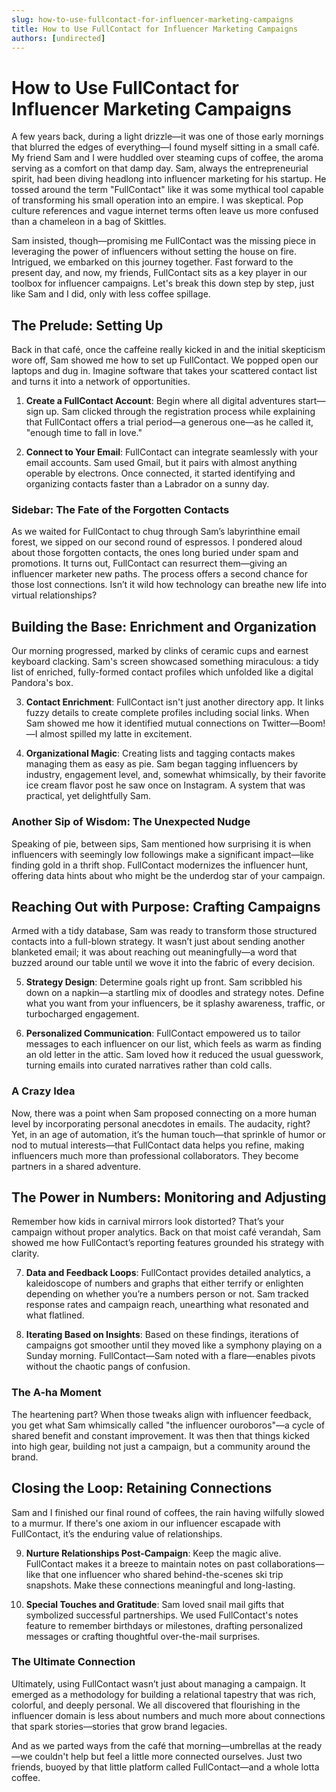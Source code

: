 ```yaml
---
slug: how-to-use-fullcontact-for-influencer-marketing-campaigns
title: How to Use FullContact for Influencer Marketing Campaigns
authors: [undirected]
---
```



# How to Use FullContact for Influencer Marketing Campaigns

A few years back, during a light drizzle—it was one of those early mornings that blurred the edges of everything—I found myself sitting in a small café. My friend Sam and I were huddled over steaming cups of coffee, the aroma serving as a comfort on that damp day. Sam, always the entrepreneurial spirit, had been diving headlong into influencer marketing for his startup. He tossed around the term "FullContact" like it was some mythical tool capable of transforming his small operation into an empire. I was skeptical. Pop culture references and vague internet terms often leave us more confused than a chameleon in a bag of Skittles. 

Sam insisted, though—promising me FullContact was the missing piece in leveraging the power of influencers without setting the house on fire. Intrigued, we embarked on this journey together. Fast forward to the present day, and now, my friends, FullContact sits as a key player in our toolbox for influencer campaigns. Let's break this down step by step, just like Sam and I did, only with less coffee spillage.

## The Prelude: Setting Up

Back in that café, once the caffeine really kicked in and the initial skepticism wore off, Sam showed me how to set up FullContact. We popped open our laptops and dug in. Imagine software that takes your scattered contact list and turns it into a network of opportunities.

1. **Create a FullContact Account**: Begin where all digital adventures start—sign up. Sam clicked through the registration process while explaining that FullContact offers a trial period—a generous one—as he called it, "enough time to fall in love."

2. **Connect to Your Email**: FullContact can integrate seamlessly with your email accounts. Sam used Gmail, but it pairs with almost anything operable by electrons. Once connected, it started identifying and organizing contacts faster than a Labrador on a sunny day.

### Sidebar: The Fate of the Forgotten Contacts

As we waited for FullContact to chug through Sam’s labyrinthine email forest, we sipped on our second round of espressos. I pondered aloud about those forgotten contacts, the ones long buried under spam and promotions. It turns out, FullContact can resurrect them—giving an influencer marketer new paths. The process offers a second chance for those lost connections. Isn’t it wild how technology can breathe new life into virtual relationships?

## Building the Base: Enrichment and Organization

Our morning progressed, marked by clinks of ceramic cups and earnest keyboard clacking. Sam's screen showcased something miraculous: a tidy list of enriched, fully-formed contact profiles which unfolded like a digital Pandora's box.

3. **Contact Enrichment**: FullContact isn't just another directory app. It links fuzzy details to create complete profiles including social links. When Sam showed me how it identified mutual connections on Twitter—Boom!—I almost spilled my latte in excitement.

4. **Organizational Magic**: Creating lists and tagging contacts makes managing them as easy as pie. Sam began tagging influencers by industry, engagement level, and, somewhat whimsically, by their favorite ice cream flavor post he saw once on Instagram. A system that was practical, yet delightfully Sam.

### Another Sip of Wisdom: The Unexpected Nudge

Speaking of pie, between sips, Sam mentioned how surprising it is when influencers with seemingly low followings make a significant impact—like finding gold in a thrift shop. FullContact modernizes the influencer hunt, offering data hints about who might be the underdog star of your campaign.

## Reaching Out with Purpose: Crafting Campaigns

Armed with a tidy database, Sam was ready to transform those structured contacts into a full-blown strategy. It wasn’t just about sending another blanketed email; it was about reaching out meaningfully—a word that buzzed around our table until we wove it into the fabric of every decision.

5. **Strategy Design**: Determine goals right up front. Sam scribbled his down on a napkin—a startling mix of doodles and strategy notes. Define what you want from your influencers, be it splashy awareness, traffic, or turbocharged engagement.

6. **Personalized Communication**: FullContact empowered us to tailor messages to each influencer on our list, which feels as warm as finding an old letter in the attic. Sam loved how it reduced the usual guesswork, turning emails into curated narratives rather than cold calls.

### A Crazy Idea

Now, there was a point when Sam proposed connecting on a more human level by incorporating personal anecdotes in emails. The audacity, right? Yet, in an age of automation, it’s the human touch—that sprinkle of humor or nod to mutual interests—that FullContact data helps you refine, making influencers much more than professional collaborators. They become partners in a shared adventure.

## The Power in Numbers: Monitoring and Adjusting

Remember how kids in carnival mirrors look distorted? That’s your campaign without proper analytics. Back on that moist café verandah, Sam showed me how FullContact’s reporting features grounded his strategy with clarity.

7. **Data and Feedback Loops**: FullContact provides detailed analytics, a kaleidoscope of numbers and graphs that either terrify or enlighten depending on whether you’re a numbers person or not. Sam tracked response rates and campaign reach, unearthing what resonated and what flatlined.

8. **Iterating Based on Insights**: Based on these findings, iterations of campaigns got smoother until they moved like a symphony playing on a Sunday morning. FullContact—Sam noted with a flare—enables pivots without the chaotic pangs of confusion.

### The A-ha Moment

The heartening part? When those tweaks align with influencer feedback, you get what Sam whimsically called "the influencer ouroboros"—a cycle of shared benefit and constant improvement. It was then that things kicked into high gear, building not just a campaign, but a community around the brand.

## Closing the Loop: Retaining Connections

Sam and I finished our final round of coffees, the rain having wilfully slowed to a murmur. If there's one axiom in our influencer escapade with FullContact, it’s the enduring value of relationships.

9. **Nurture Relationships Post-Campaign**: Keep the magic alive. FullContact makes it a breeze to maintain notes on past collaborations—like that one influencer who shared behind-the-scenes ski trip snapshots. Make these connections meaningful and long-lasting.

10. **Special Touches and Gratitude**: Sam loved snail mail gifts that symbolized successful partnerships. We used FullContact's notes feature to remember birthdays or milestones, drafting personalized messages or crafting thoughtful over-the-mail surprises.

### The Ultimate Connection

Ultimately, using FullContact wasn’t just about managing a campaign. It emerged as a methodology for building a relational tapestry that was rich, colorful, and deeply personal. We all discovered that flourishing in the influencer domain is less about numbers and much more about connections that spark stories—stories that grow brand legacies.

And as we parted ways from the café that morning—umbrellas at the ready—we couldn't help but feel a little more connected ourselves. Just two friends, buoyed by that little platform called FullContact—and a whole lotta coffee.